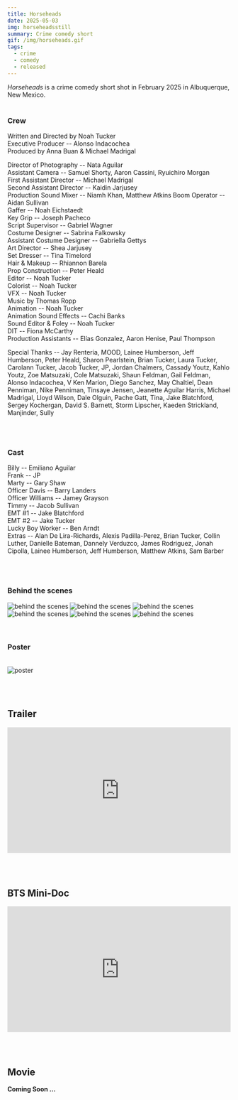 ```yaml
---
title: Horseheads
date: 2025-05-03
img: horseheadsstill
summary: Crime comedy short
gif: /img/horseheads.gif
tags:
  - crime
  - comedy
  - released
---
```


_Horseheads_ is a crime comedy short shot in February 2025 in Albuquerque, New Mexico.
</br>
</br>

### Crew

Written and Directed by Noah Tucker</br>
Executive Producer -- Alonso Indacochea</br>
Produced by Anna Buan & Michael Madrigal</br>

Director of Photography -- Nata Aguilar</br>
Assistant Camera -- Samuel Shorty, Aaron Cassini, Ryuichiro Morgan</br>
First Assistant Director -- Michael Madrigal</br>
Second Assistant Director -- Kaidin Jarjusey</br>
Production Sound Mixer -- Niamh Khan, Matthew Atkins
Boom Operator -- Aidan Sullivan</br>
Gaffer -- Noah Eichstaedt</br>
Key Grip -- Joseph Pacheco</br>
Script Supervisor -- Gabriel Wagner</br>
Costume Designer -- Sabrina Falkowsky</br>
Assistant Costume Designer -- Gabriella Gettys</br>
Art Director -- Shea Jarjusey</br>
Set Dresser -- Tina Timelord</br>
Hair & Makeup -- Rhiannon Barela</br>
Prop Construction -- Peter Heald</br>
Editor -- Noah Tucker</br>
Colorist -- Noah Tucker</br>
VFX -- Noah Tucker</br>
Music by Thomas Ropp</br>
Animation -- Noah Tucker</br>
Animation Sound Effects -- Cachi Banks</br>
Sound Editor & Foley -- Noah Tucker</br>
DIT -- Fiona McCarthy</br>
Production Assistants -- Elías Gonzalez, Aaron Henise, Paul Thompson</br>

Special Thanks -- Jay Renteria, MOOD, Lainee Humberson, Jeff Humberson, Peter Heald, Sharon Pearlstein, Brian Tucker, Laura Tucker, Carolann Tucker, Jacob Tucker, JP, Jordan Chalmers, Cassady Youtz, Kahlo Youtz, Zoe Matsuzaki, Cole Matsuzaki, Shaun Feldman, Gail Feldman, Alonso Indacochea, V Ken Marion, Diego Sanchez, May Chaltiel, Dean Penniman, Nike Penniman, Tinsaye Jensen, Jeanette Aguilar Harris, Michael Madrigal, Lloyd Wilson, Dale Olguin, Pache Gatt, Tina, Jake Blatchford, Sergey Kochergan, David S. Barnett, Storm Lipscher, Kaeden Strickland, Manjinder, Sully</br>

</br>
</br>

### Cast

Billy -- Emiliano Aguilar</br>
Frank -- JP</br>
Marty -- Gary Shaw</br>
Officer Davis -- Barry Landers</br>
Officer Williams -- Jamey Grayson</br>
Timmy -- Jacob Sullivan</br>
EMT #1 -- Jake Blatchford</br>
EMT #2 -- Jake Tucker</br>
Lucky Boy Worker -- Ben Arndt</br>
Extras -- Alan De Lira-Richards, Alexis Padilla-Perez, Brian Tucker, Collin Luther, Danielle Bateman, Dannely Verduzco, James Rodriguez, Jonah Cipolla, Lainee Humberson, Jeff Humberson, Matthew Atkins, Sam Barber

</br>
</br>

### Behind the scenes

<div class="row g-2">
  <div class="col-lg-6 col-md-12 mb-6 mb-lg-0">
	<img src="/img/horseheads/behind_the_scenes4.jpg" class="w-100 shadow-1-strong rounded mb-2" alt="behind the scenes">
  	<img src="/img/horseheads/behind_the_scenes6.jpg" class="w-100 shadow-1-strong rounded mb-2" alt="behind the scenes">
  	<img src="/img/horseheads/behind_the_scenes5.jpg" class="w-100 shadow-1-strong rounded mb-2" alt="behind the scenes">
  </div>
  <div class="col-lg-6 mb-6 mb-lg-0">
	<img src="/img/horseheads/behind_the_scenes2.jpg" class="w-100 shadow-1-strong rounded mb-2" alt="behind the scenes">
  	<img src="/img/horseheads/behind_the_scenes3.jpg" class="w-100 shadow-1-strong rounded mb-2" alt="behind the scenes">
	<img src="/img/horseheads/behind_the_scenes1.jpg" class="w-100 shadow-1-strong rounded mb-2" alt="behind the scenes">
  </div>
</div>
<br><br>

### Poster
<br>
<img src="/img/horseheads/poster.jpg" class="w-75 shadow-1-strong rounded mb-2" alt="poster">

<br><br>

## Trailer

<style>.embed-container { position: relative; padding-bottom: 56.25%; height: 0; overflow: hidden; max-width: 100%; } .embed-container iframe, .embed-container object, .embed-container embed { position: absolute; top: 0; left: 0; width: 100%; height: 100%; }</style><div class='embed-container'><iframe width="100%" height="400vh" src="https://www.youtube.com/embed/Z-O3S2eo31s" title="YouTube video player" frameborder="0" allow="accelerometer; autoplay; clipboard-write; encrypted-media; gyroscope; picture-in-picture" allowfullscreen></iframe></div>
<br><br>

## BTS Mini-Doc

<style>.embed-container { position: relative; padding-bottom: 56.25%; height: 0; overflow: hidden; max-width: 100%; } .embed-container iframe, .embed-container object, .embed-container embed { position: absolute; top: 0; left: 0; width: 100%; height: 100%; }</style><div class='embed-container'><iframe width="100%" height="400vh" src="https://www.youtube.com/embed/F5R6rnngJEw" title="YouTube video player" frameborder="0" allow="accelerometer; autoplay; clipboard-write; encrypted-media; gyroscope; picture-in-picture" allowfullscreen></iframe></div>
<br><br>

## Movie

**Coming Soon ...**